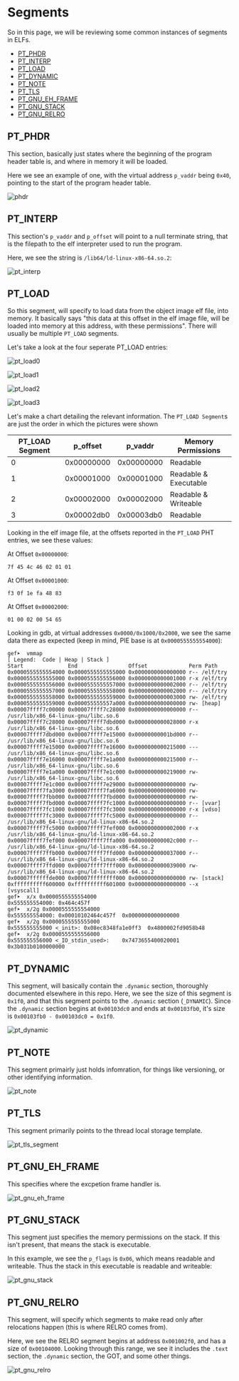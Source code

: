 # Segments

So in this page, we will be reviewing some common instances of segments in ELFs.

* [PT_PHDR](#PT_PHDR)
* [PT_INTERP](#PT_INTERP)
* [PT_LOAD](#PT_LOAD)
* [PT_DYNAMIC](#PT_DYNAMIC)
* [PT_NOTE](#PT_NOTE)
* [PT_TLS](#PT_TLS)
* [PT_GNU_EH_FRAME](#PT_GNU_EH_FRAME)
* [PT_GNU_STACK](#PT_GNU_STACK)
* [PT_GNU_RELRO](#PT_GNU_RELRO)

## PT_PHDR

This section, basically just states where the beginning of the program header table is, and where in memory it will be loaded.

Here we see an example of one, with the virtual address `p_vaddr` being `0x40`, pointing to the start of the program header table.

![phdr](pics/phdr.png)

## PT_INTERP

This section's `p_vaddr` and `p_offset` will point to a null terminate string, that is the filepath to the elf interpreter used to run the program.

Here, we see the string is `/lib64/ld-linux-x86-64.so.2`:

![pt_interp](pics/pt_interp.png)

## PT_LOAD

So this segment, will specify to load data from the object image elf file, into memory. It basically says "this data at this offset in the elf image file, will be loaded into memory at this address, with these permissions". There will usually be multiple `PT_LOAD` segments.

Let's take a look at the four seperate PT_LOAD entries:

![pt_load0](pics/pt_load0.png)

![pt_load1](pics/pt_load1.png)

![pt_load2](pics/pt_load2.png)

![pt_load3](pics/pt_load3.png)

Let's make a chart detailing the relevant information. The `PT_LOAD Segment`s are just the order in which the pictures were shown

| PT_LOAD Segment | p_offset | p_vaddr | Memory Permissions |
| ---- | ---- | ---- | ---- |
| 0 | 0x00000000 | 0x00000000 | Readable |
| 1 | 0x00001000 | 0x00001000 | Readable & Executable |
| 2 | 0x00002000 | 0x00002000 | Readable & Writeable |
| 3 | 0x00002db0 | 0x00003db0 | Readable |

Looking in the elf image file, at the offsets reported in the `PT_LOAD` PHT entries, we see these values:

At Offset `0x00000000`:

```
7f 45 4c 46 02 01 01
```

At Offset `0x00001000`:

```
f3 0f 1e fa 48 83
```

At Offset `0x00002000`:

```
01 00 02 00 54 65
```

Looking in gdb, at virtual addresses `0x0000/0x1000/0x2000`, we see the same data there as expected (keep in mind, PIE base is at `0x0000555555554000`):

```
gef➤  vmmap
[ Legend:  Code | Heap | Stack ]
Start              End                Offset             Perm Path
0x0000555555554000 0x0000555555555000 0x0000000000000000 r-- /elf/try
0x0000555555555000 0x0000555555556000 0x0000000000001000 r-x /elf/try
0x0000555555556000 0x0000555555557000 0x0000000000002000 r-- /elf/try
0x0000555555557000 0x0000555555558000 0x0000000000002000 r-- /elf/try
0x0000555555558000 0x0000555555559000 0x0000000000003000 rw- /elf/try
0x0000555555559000 0x000055555557a000 0x0000000000000000 rw- [heap]
0x00007ffff7c00000 0x00007ffff7c28000 0x0000000000000000 r-- /usr/lib/x86_64-linux-gnu/libc.so.6
0x00007ffff7c28000 0x00007ffff7dbd000 0x0000000000028000 r-x /usr/lib/x86_64-linux-gnu/libc.so.6
0x00007ffff7dbd000 0x00007ffff7e15000 0x00000000001bd000 r-- /usr/lib/x86_64-linux-gnu/libc.so.6
0x00007ffff7e15000 0x00007ffff7e16000 0x0000000000215000 --- /usr/lib/x86_64-linux-gnu/libc.so.6
0x00007ffff7e16000 0x00007ffff7e1a000 0x0000000000215000 r-- /usr/lib/x86_64-linux-gnu/libc.so.6
0x00007ffff7e1a000 0x00007ffff7e1c000 0x0000000000219000 rw- /usr/lib/x86_64-linux-gnu/libc.so.6
0x00007ffff7e1c000 0x00007ffff7e29000 0x0000000000000000 rw- 
0x00007ffff7fa3000 0x00007ffff7fa6000 0x0000000000000000 rw- 
0x00007ffff7fbb000 0x00007ffff7fbd000 0x0000000000000000 rw- 
0x00007ffff7fbd000 0x00007ffff7fc1000 0x0000000000000000 r-- [vvar]
0x00007ffff7fc1000 0x00007ffff7fc3000 0x0000000000000000 r-x [vdso]
0x00007ffff7fc3000 0x00007ffff7fc5000 0x0000000000000000 r-- /usr/lib/x86_64-linux-gnu/ld-linux-x86-64.so.2
0x00007ffff7fc5000 0x00007ffff7fef000 0x0000000000002000 r-x /usr/lib/x86_64-linux-gnu/ld-linux-x86-64.so.2
0x00007ffff7fef000 0x00007ffff7ffa000 0x000000000002c000 r-- /usr/lib/x86_64-linux-gnu/ld-linux-x86-64.so.2
0x00007ffff7ffb000 0x00007ffff7ffd000 0x0000000000037000 r-- /usr/lib/x86_64-linux-gnu/ld-linux-x86-64.so.2
0x00007ffff7ffd000 0x00007ffff7fff000 0x0000000000039000 rw- /usr/lib/x86_64-linux-gnu/ld-linux-x86-64.so.2
0x00007ffffffde000 0x00007ffffffff000 0x0000000000000000 rw- [stack]
0xffffffffff600000 0xffffffffff601000 0x0000000000000000 --x [vsyscall]
gef➤  x/x 0x0000555555554000
0x555555554000:	0x464c457f
gef➤  x/2g 0x0000555555554000
0x555555554000:	0x00010102464c457f	0x0000000000000000
gef➤  x/2g 0x0000555555555000
0x555555555000 <_init>:	0x08ec8348fa1e0ff3	0x4800002fd9058b48
gef➤  x/2g 0x0000555555556000
0x555555556000 <_IO_stdin_used>:	0x7473655400020001	0x3b031b0100000000
```

## PT_DYNAMIC

This segment, will basically contain the `.dynamic` section, thoroughly documented elsewhere in this repo. Here, we see the size of this segment is `0x1f0`, and that this segment points to the `.dynamic` section (`_DYNAMIC`). Since the `.dynamic` section begins at `0x00103dc0` and ends at `0x00103fb0`, it's size is `0x00103fb0 - 0x00103dc0 = 0x1f0`.

![pt_dynamic](pics/pt_dynamic.png)

## PT_NOTE

This segment primairly just holds infomration, for things like versioning, or other identifying information.

![pt_note](pics/pt_note.png)

## PT_TLS

This segment primarily points to the thread local storage template.

![pt_tls_segment](pics/pt_tls_segment.png)

## PT_GNU_EH_FRAME

This specifies where the excpetion frame handler is.

![pt_gnu_eh_frame](pics/pt_gnu_eh_frame.png)

## PT_GNU_STACK

This segment just specifies the memory permissions on the stack. If this isn't present, that means the stack is executable.

In this example, we see the `p_flags` is `0x06`, which means readable and writeable. Thus the stack in this executable is readable and writeable:

![pt_gnu_stack](pics/pt_gnu_stack.png)

## PT_GNU_RELRO

This segment, will specify which segments to make read only after relocations happen (this is where RELRO comes from).

Here, we see the RELRO segment begins at address `0x001002f0`, and has a size of `0x00104000`. Looking through this range, we see it includes the `.text` section, the `.dynamic` section, the GOT, and some other things.

![pt_gnu_relro](pics/pt_gnu_relro.png)
